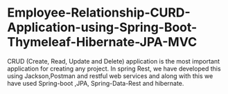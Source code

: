 # Employee-Relationship-CURD-Application-using-Spring-Boot-Thymeleaf-Hibernate-JPA-MVC
CRUD (Create, Read, Update and Delete) application is the most important application for creating any project.  In spring Rest, we have developed this using Jackson,Postman and restful web services and along with this we have used Spring-boot ,JPA, Spring-Data-Rest and hibernate.
